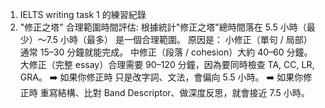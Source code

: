 1. IELTS writing task 1 的練習紀錄
2. "修正之塔" 合理範圍時間評估:
  根據統計"修正之塔"總時間落在 5.5 小時（最少）～7.5 小時（最多） 是一個合理範圍。
  原因是：
  小修正（單句 / 局部）通常 15–30 分鐘就能完成。
  中修正（段落 / cohesion）大約 40–60 分鐘。
  大修正（完整 essay）合理需要 90–120 分鐘，因為要同時檢查 TA, CC, LR, GRA。
    ➡️ 如果你修正時 只是改字詞、文法，會偏向 5.5 小時。
    ➡️ 如果你修正時 重寫結構、比對 Band Descriptor、做深度反思，就會接近 7.5 小時。

